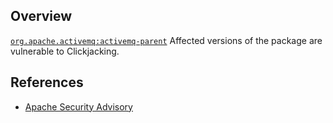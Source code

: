 ## Overview
[`org.apache.activemq:activemq-parent`](http://search.maven.org/#search%7Cga%7C1%7Ca%3A%22activemq-parent%22)
Affected versions of the package are vulnerable to Clickjacking.

## References
- [Apache Security Advisory](https://issues.apache.org/jira/browse/AMQ-6170)
